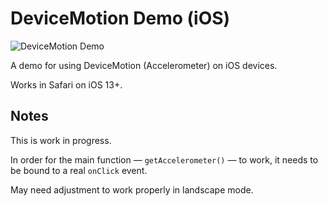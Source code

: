 # DeviceMotion Demo (iOS)

![DeviceMotion Demo](https://github.com/catwalkghost/device-orientation-split/blob/main/assets/img/demo.gif?raw=true)

A demo for using DeviceMotion (Accelerometer) on iOS devices. 

Works in Safari on iOS 13+.

## Notes
This is work in progress.

In order for the main function — `getAccelerometer()` — to work, it needs to be bound to a real `onClick` event.

May need adjustment to work properly in landscape mode.


